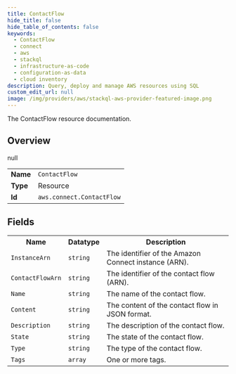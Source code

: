 ```yaml
---
title: ContactFlow
hide_title: false
hide_table_of_contents: false
keywords:
  - ContactFlow
  - connect
  - aws
  - stackql
  - infrastructure-as-code
  - configuration-as-data
  - cloud inventory
description: Query, deploy and manage AWS resources using SQL
custom_edit_url: null
image: /img/providers/aws/stackql-aws-provider-featured-image.png
---
```

The ContactFlow resource documentation.

## Overview
<table><tbody>
<tr><td><b>Name</b></td><td><code>ContactFlow</code></td></tr>
<tr><td><b>Type</b></td><td>Resource</td></tr>
null
<tr><td><b>Id</b></td><td><code>aws.connect.ContactFlow</code></td></tr>
</tbody></table>

## Fields
<table><tbody>
<tr><th>Name</th><th>Datatype</th><th>Description</th></tr>
<tr><td><code>InstanceArn</code></td><td><code>string</code></td><td>The identifier of the Amazon Connect instance (ARN).</td></tr><tr><td><code>ContactFlowArn</code></td><td><code>string</code></td><td>The identifier of the contact flow (ARN).</td></tr><tr><td><code>Name</code></td><td><code>string</code></td><td>The name of the contact flow.</td></tr><tr><td><code>Content</code></td><td><code>string</code></td><td>The content of the contact flow in JSON format.</td></tr><tr><td><code>Description</code></td><td><code>string</code></td><td>The description of the contact flow.</td></tr><tr><td><code>State</code></td><td><code>string</code></td><td>The state of the contact flow.</td></tr><tr><td><code>Type</code></td><td><code>string</code></td><td>The type of the contact flow.</td></tr><tr><td><code>Tags</code></td><td><code>array</code></td><td>One or more tags.</td></tr>
</tbody></table>